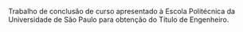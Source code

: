 Trabalho de conclusão de curso apresentado à Escola Politécnica da Universidade de São Paulo para obtenção do Título de Engenheiro.

